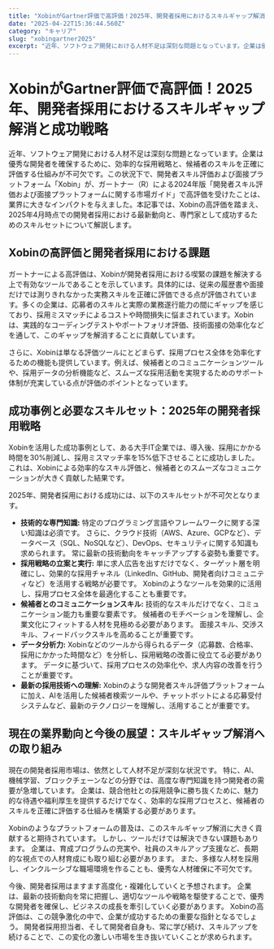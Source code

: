 ```yaml
---
title: "XobinがGartner評価で高評価！2025年、開発者採用におけるスキルギャップ解消と成功戦略"
date: "2025-04-22T15:36:44.560Z"
category: "キャリア"
slug: "xobingartner2025"
excerpt: "近年、ソフトウェア開発における人材不足は深刻な問題となっています。企業は優秀な開発者を確保するために、効率的な採用戦略と、候補者のスキルを正確に評価する仕組みが不可欠です。この状況下で、開発者スキル評価および面接プラットフォーム「Xobin」が、ガートナー（R）による2024年版「開発者スキル評価お..."
---
```


# XobinがGartner評価で高評価！2025年、開発者採用におけるスキルギャップ解消と成功戦略

近年、ソフトウェア開発における人材不足は深刻な問題となっています。企業は優秀な開発者を確保するために、効率的な採用戦略と、候補者のスキルを正確に評価する仕組みが不可欠です。この状況下で、開発者スキル評価および面接プラットフォーム「Xobin」が、ガートナー（R）による2024年版「開発者スキル評価および面接プラットフォームに関する市場ガイド」で高評価を受けたことは、業界に大きなインパクトを与えました。本記事では、Xobinの高評価を踏まえ、2025年4月時点での開発者採用における最新動向と、専門家として成功するためのスキルセットについて解説します。


## Xobinの高評価と開発者採用における課題

ガートナーによる高評価は、Xobinが開発者採用における喫緊の課題を解決する上で有効なツールであることを示しています。具体的には、従来の履歴書や面接だけでは測りきれなかった実務スキルを正確に評価できる点が評価されています。多くの企業は、応募者のスキルと実際の業務遂行能力の間にギャップを感じており、採用ミスマッチによるコストや時間損失に悩まされています。Xobinは、実践的なコーディングテストやポートフォリオ評価、技術面接の効率化などを通して、このギャップを解消することに貢献しています。

さらに、Xobinは単なる評価ツールにとどまらず、採用プロセス全体を効率化するための機能も提供しています。例えば、候補者とのコミュニケーションツールや、採用データの分析機能など、スムーズな採用活動を実現するためのサポート体制が充実している点が評価のポイントとなっています。


## 成功事例と必要なスキルセット：2025年の開発者採用戦略

Xobinを活用した成功事例として、ある大手IT企業では、導入後、採用にかかる時間を30%削減し、採用ミスマッチ率を15%低下させることに成功しました。これは、Xobinによる効率的なスキル評価と、候補者とのスムーズなコミュニケーションが大きく貢献した結果です。

2025年、開発者採用における成功には、以下のスキルセットが不可欠となります。

* **技術的な専門知識:**  特定のプログラミング言語やフレームワークに関する深い知識は必須です。  さらに、クラウド技術（AWS、Azure、GCPなど）、データベース（SQL、NoSQLなど）、DevOps、セキュリティに関する知識も求められます。  常に最新の技術動向をキャッチアップする姿勢も重要です。
* **採用戦略の立案と実行:**  単に求人広告を出すだけでなく、ターゲット層を明確にし、効果的な採用チャネル（LinkedIn、GitHub、開発者向けコミュニティなど）を活用する戦略が必要です。  Xobinのようなツールを効果的に活用し、採用プロセス全体を最適化することも重要です。
* **候補者とのコミュニケーションスキル:**  技術的なスキルだけでなく、コミュニケーション能力も重要な要素です。  候補者のモチベーションを理解し、企業文化にフィットする人材を見極める必要があります。  面接スキル、交渉スキル、フィードバックスキルを高めることが重要です。
* **データ分析力:**  Xobinなどのツールから得られるデータ（応募数、合格率、採用にかかった時間など）を分析し、採用戦略の改善に役立てる必要があります。  データに基づいて、採用プロセスの効率化や、求人内容の改善を行うことが重要です。
* **最新の採用技術への理解:**  Xobinのような開発者スキル評価プラットフォームに加え、AIを活用した候補者検索ツールや、チャットボットによる応募受付システムなど、最新のテクノロジーを理解し、活用することが重要です。


## 現在の業界動向と今後の展望：スキルギャップ解消への取り組み

現在の開発者採用市場は、依然として人材不足が深刻な状況です。  特に、AI、機械学習、ブロックチェーンなどの分野では、高度な専門知識を持つ開発者の需要が急増しています。  企業は、競合他社との採用競争に勝ち抜くために、魅力的な待遇や福利厚生を提供するだけでなく、効率的な採用プロセスと、候補者のスキルを正確に評価する仕組みを構築する必要があります。

Xobinのようなプラットフォームの普及は、このスキルギャップ解消に大きく貢献すると期待されています。  しかし、ツールだけでは解決できない課題もあります。  企業は、育成プログラムの充実や、社員のスキルアップ支援など、長期的な視点での人材育成にも取り組む必要があります。  また、多様な人材を採用し、インクルーシブな職場環境を作ることも、優秀な人材確保に不可欠です。

今後、開発者採用はますます高度化・複雑化していくと予想されます。  企業は、最新の技術動向を常に把握し、適切なツールや戦略を駆使することで、優秀な開発者を確保し、ビジネスの成長を牽引していく必要があります。  Xobinの高評価は、この競争激化の中で、企業が成功するための重要な指針となるでしょう。  開発者採用担当者、そして開発者自身も、常に学び続け、スキルアップを続けることで、この変化の激しい市場を生き抜いていくことが求められます。
